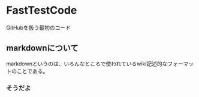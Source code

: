 # FastTestCode
GitHubを扱う最初のコード
## markdownについて
markdownというのは、いろんなところで使われているwiki記述的なフォーマットのことである。
### そうだよ
